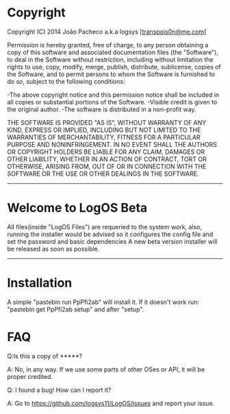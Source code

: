 Copyright
====

Copyright (C) 2014 João Pacheco a.k.a logsys [transpois0n@me.com]

Permission is hereby granted, free of charge, to any person obtaining a copy of this software and
associated documentation files (the "Software"), to deal in the Software without restriction,
including without limitation the rights to use, copy, modify, merge, publish, distribute, sublicense,
copies of the Software, and to permit persons to whom the Software is furnished to do so,
subject to the following conditions:

-The above copyright notice and this permission notice shall be included in all copies or substantial portions of the Software.
-Visible credit is given to the original author.
-The software is distributed in a non-profit way.

THE SOFTWARE IS PROVIDED "AS IS", WITHOUT WARRANTY OF ANY KIND, EXPRESS OR IMPLIED, INCLUDING BUT NOT LIMITED TO THE
WARRANTIES OF MERCHANTABILITY, FITNESS FOR A PARTICULAR PURPOSE AND NONINFRINGEMENT. IN NO EVENT SHALL THE AUTHORS OR
COPYRIGHT HOLDERS BE LIABLE FOR ANY CLAIM, DAMAGES OR OTHER LIABILITY, WHETHER IN AN ACTION OF CONTRACT, TORT OR OTHERWISE,
ARISING FROM, OUT OF OR IN CONNECTION WITH THE SOFTWARE OR THE USE OR OTHER DEALINGS IN THE SOFTWARE.

-------------------------------------------------------------------------------------------------------------------------------

Welcome to LogOS Beta
====

All files(inside "LogOS Files") are requeried to the system work, also, running the installer would be advised so it configures the config file and set the password and basic dependencies
A new beta version installer will be released as soon as possible.

-------------------------------------------------------------------------------------------------------------------------------


Installation
====
A simple "pastebin run PpPfi2ab" will install it. If it doesn't work run: "pastebin get PpPfi2ab setup" and after "setup".

FAQ
====
Q:Is this a copy of *****?

A: No, in any way. If we use some parts of other OSes or API, it will be proper credited.

Q: I found a bug! How can I report it?

A: Go to https://github.com/logsys11/LogOS/issues and report your issue.
